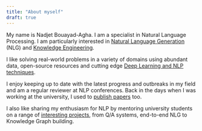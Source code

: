 ```yaml
---
title: "About myself"
draft: true
---
```


My name is Nadjet Bouayad-Agha. I am a specialist in Natural Language Processing. I am particularly interested in [Natural Language Generation](https://nadjet.github.io/posts/seq2seq_nlg/) (NLG) and [Knowledge Engineering](http://localhost:1313/posts/concept_mining_environment/). 

I like solving real-world problems in a variety of domains using abundant data, open-source resources and cutting edge [Deep Learning and NLP techniques](https://nadjet.github.io/posts/sentence_similarity/). 

I enjoy keeping up to date with the latest progress and outbreaks in my field and am a regular reviewer at NLP conferences. Back in the days when I was working at the university, I used to [publish papers](https://scholar.google.com/citations?user=8hDdkMkAAAAJ&hl=en&oi=ao) too.

I also like sharing my enthusiasm for NLP by mentoring university students on a range of [interesting projects](https://nadjet.github.io/posts/masters_topics_q1_2021/), from Q/A systems, end-to-end NLG to Knowledge Graph building.
